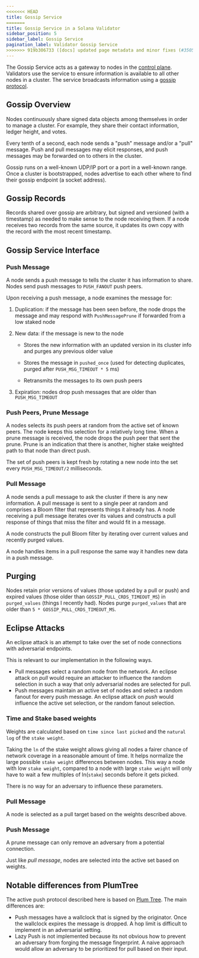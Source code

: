 ```yaml
---
<<<<<<< HEAD
title: Gossip Service
=======
title: Gossip Service in a Solana Validator
sidebar_position: 5
sidebar_label: Gossip Service
pagination_label: Validator Gossip Service
>>>>>>> 919b306733 ([docs] updated page metadata and minor fixes (#35059))
---
```


The Gossip Service acts as a gateway to nodes in the [control plane](terminology.md#control-plane). Validators use the service to ensure information is available to all other nodes in a cluster. The service broadcasts information using a [gossip protocol](https://en.wikipedia.org/wiki/Gossip_protocol).

## Gossip Overview

Nodes continuously share signed data objects among themselves in order to manage a cluster. For example, they share their contact information, ledger height, and votes.

Every tenth of a second, each node sends a "push" message and/or a "pull" message. Push and pull messages may elicit responses, and push messages may be forwarded on to others in the cluster.

Gossip runs on a well-known UDP/IP port or a port in a well-known range. Once a cluster is bootstrapped, nodes advertise to each other where to find their gossip endpoint (a socket address).

## Gossip Records

Records shared over gossip are arbitrary, but signed and versioned (with a timestamp) as needed to make sense to the node receiving them. If a node receives two records from the same source, it updates its own copy with the record with the most recent timestamp.

## Gossip Service Interface

### Push Message

A node sends a push message to tells the cluster it has information to share. Nodes send push messages to `PUSH_FANOUT` push peers.

Upon receiving a push message, a node examines the message for:

1. Duplication: if the message has been seen before, the node drops the message and may respond with `PushMessagePrune` if forwarded from a low staked node

2. New data: if the message is new to the node

   - Stores the new information with an updated version in its cluster info and purges any previous older value

   - Stores the message in `pushed_once` (used for detecting duplicates, purged after `PUSH_MSG_TIMEOUT * 5` ms)

   - Retransmits the messages to its own push peers

3. Expiration: nodes drop push messages that are older than `PUSH_MSG_TIMEOUT`

### Push Peers, Prune Message

A nodes selects its push peers at random from the active set of known peers. The node keeps this selection for a relatively long time. When a prune message is received, the node drops the push peer that sent the prune. Prune is an indication that there is another, higher stake weighted path to that node than direct push.

The set of push peers is kept fresh by rotating a new node into the set every `PUSH_MSG_TIMEOUT/2` milliseconds.

### Pull Message

A node sends a pull message to ask the cluster if there is any new information. A pull message is sent to a single peer at random and comprises a Bloom filter that represents things it already has. A node receiving a pull message iterates over its values and constructs a pull response of things that miss the filter and would fit in a message.

A node constructs the pull Bloom filter by iterating over current values and recently purged values.

A node handles items in a pull response the same way it handles new data in a push message.

## Purging

Nodes retain prior versions of values (those updated by a pull or push) and expired values (those older than `GOSSIP_PULL_CRDS_TIMEOUT_MS`) in `purged_values` (things I recently had). Nodes purge `purged_values` that are older than `5 * GOSSIP_PULL_CRDS_TIMEOUT_MS`.

## Eclipse Attacks

An eclipse attack is an attempt to take over the set of node connections with adversarial endpoints.

This is relevant to our implementation in the following ways.

- Pull messages select a random node from the network. An eclipse attack on _pull_ would require an attacker to influence the random selection in such a way that only adversarial nodes are selected for pull.
- Push messages maintain an active set of nodes and select a random fanout for every push message. An eclipse attack on _push_ would influence the active set selection, or the random fanout selection.

### Time and Stake based weights

Weights are calculated based on `time since last picked` and the `natural log` of the `stake weight`.

Taking the `ln` of the stake weight allows giving all nodes a fairer chance of network coverage in a reasonable amount of time. It helps normalize the large possible `stake weight` differences between nodes. This way a node with low `stake weight`, compared to a node with large `stake weight` will only have to wait a few multiples of ln(`stake`) seconds before it gets picked.

There is no way for an adversary to influence these parameters.

### Pull Message

A node is selected as a pull target based on the weights described above.

### Push Message

A prune message can only remove an adversary from a potential connection.

Just like _pull message_, nodes are selected into the active set based on weights.

## Notable differences from PlumTree

The active push protocol described here is based on
[Plum Tree](https://haslab.uminho.pt/sites/default/files/jop/files/lpr07a.pdf).
The main differences are:

- Push messages have a wallclock that is signed by the originator. Once the wallclock expires the message is dropped. A hop limit is difficult to implement in an adversarial setting.
- Lazy Push is not implemented because its not obvious how to prevent an adversary from forging the message fingerprint. A naive approach would allow an adversary to be prioritized for pull based on their input.
